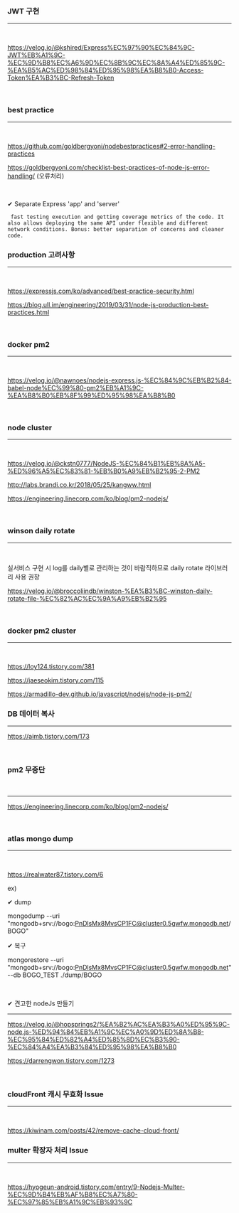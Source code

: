 ### JWT 구현
---
<br>

https://velog.io/@kshired/Express%EC%97%90%EC%84%9C-JWT%EB%A1%9C-%EC%9D%B8%EC%A6%9D%EC%8B%9C%EC%8A%A4%ED%85%9C-%EA%B5%AC%ED%98%84%ED%95%98%EA%B8%B0-Access-Token%EA%B3%BC-Refresh-Token


<br>

### best practice
---

<br>

https://github.com/goldbergyoni/nodebestpractices#2-error-handling-practices

https://goldbergyoni.com/checklist-best-practices-of-node-js-error-handling/ (오류처리)

<br>


✔ Separate Express 'app' and 'server'

     fast testing execution and getting coverage metrics of the code. It also allows deploying the same API under flexible and different network conditions. Bonus: better separation of concerns and cleaner code.

    
### production 고려사항

---

<br>

https://expressjs.com/ko/advanced/best-practice-security.html

https://blog.ull.im/engineering/2019/03/31/node-js-production-best-practices.html

<br>

### docker pm2

---

<br>

https://velog.io/@nawnoes/nodejs-express.js-%EC%84%9C%EB%B2%84-babel-node%EC%99%80-pm2%EB%A1%9C-%EA%B8%B0%EB%8F%99%ED%95%98%EA%B8%B0


<br>

### node cluster
---

<br>

https://velog.io/@ckstn0777/NodeJS-%EC%84%B1%EB%8A%A5-%ED%96%A5%EC%83%81-%EB%B0%A9%EB%B2%95-2-PM2

http://labs.brandi.co.kr/2018/05/25/kangww.html

https://engineering.linecorp.com/ko/blog/pm2-nodejs/



<br>

### winson daily rotate

---

<br>

실서비스 구현 시 log를 daily별로 관리하는 것이 바람직하므로 daily rotate 라이브러리 사용 권장

https://velog.io/@broccoliindb/winston-%EA%B3%BC-winston-daily-rotate-file-%EC%82%AC%EC%9A%A9%EB%B2%95

<br>

### docker pm2 cluster
---
<br>

https://loy124.tistory.com/381

https://jaeseokim.tistory.com/115

https://armadillo-dev.github.io/javascript/nodejs/node-js-pm2/


### DB 데이터 복사
---
https://aimb.tistory.com/173

<br>

### pm2 무중단

<br>

---
https://engineering.linecorp.com/ko/blog/pm2-nodejs/


<br>

### atlas mongo dump

---

<br>

https://realwater87.tistory.com/6

ex)  

✔ dump

mongodump --uri "mongodb+srv://bogo:PnDlsMx8MvsCP1FC@cluster0.5gwfw.mongodb.net/BOGO" 

✔ 복구

mongorestore --uri "mongodb+srv://bogo:PnDlsMx8MvsCP1FC@cluster0.5gwfw.mongodb.net" --db BOGO_TEST ./dump/BOGO

<br>

✔ 견고한 nodeJs 만들기

---

https://velog.io/@hopsprings2/%EA%B2%AC%EA%B3%A0%ED%95%9C-node.js-%ED%94%84%EB%A1%9C%EC%A0%9D%ED%8A%B8-%EC%95%84%ED%82%A4%ED%85%8D%EC%B3%90-%EC%84%A4%EA%B3%84%ED%95%98%EA%B8%B0

https://darrengwon.tistory.com/1273

<br>

### cloudFront 캐시 무효화 Issue
---

<br>

https://kiwinam.com/posts/42/remove-cache-cloud-front/


### multer 확장자 처리 Issue
---

<br>

https://hyogeun-android.tistory.com/entry/9-Nodejs-Multer-%EC%9D%B4%EB%AF%B8%EC%A7%80-%EC%97%85%EB%A1%9C%EB%93%9C